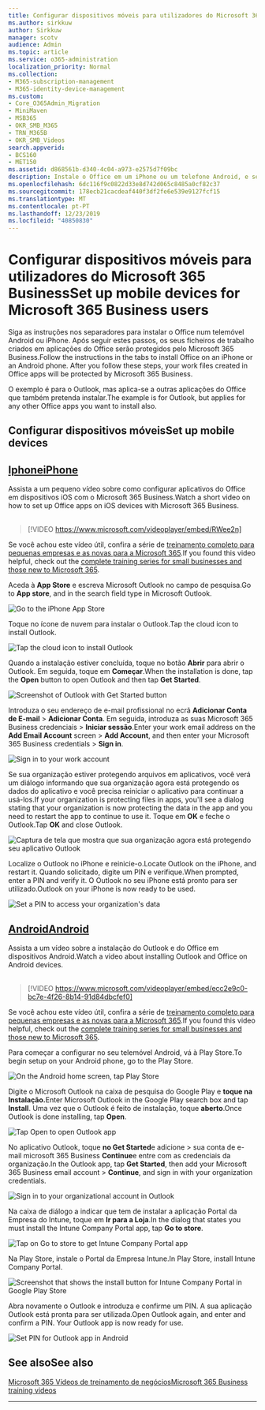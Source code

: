 ```yaml
---
title: Configurar dispositivos móveis para utilizadores do Microsoft 365 Business
ms.author: sirkkuw
author: Sirkkuw
manager: scotv
audience: Admin
ms.topic: article
ms.service: o365-administration
localization_priority: Normal
ms.collection:
- M365-subscription-management
- M365-identity-device-management
ms.custom:
- Core_O365Admin_Migration
- MiniMaven
- MSB365
- OKR_SMB_M365
- TRN_M365B
- OKR_SMB_Videos
search.appverid:
- BCS160
- MET150
ms.assetid: d868561b-d340-4c04-a973-e2575d7f09bc
description: Instale o Office em um iPhone ou um telefone Android, e seus arquivos de trabalho em aplicativos do Office serão protegidos pelo Microsoft 365 Business.
ms.openlocfilehash: 6dc116f9c0822d33e8d742d065c8485a0cf82c37
ms.sourcegitcommit: 178ecb21cacdeaf440f3df2fe6e539e9127fcf15
ms.translationtype: MT
ms.contentlocale: pt-PT
ms.lasthandoff: 12/23/2019
ms.locfileid: "40850830"
---
```

# <a name="set-up-mobile-devices-for-microsoft-365-business-users"></a><span data-ttu-id="eedf0-103">Configurar dispositivos móveis para utilizadores do Microsoft 365 Business</span><span class="sxs-lookup"><span data-stu-id="eedf0-103">Set up mobile devices for Microsoft 365 Business users</span></span>

<span data-ttu-id="eedf0-p101">Siga as instruções nos separadores para instalar o Office num telemóvel Android ou iPhone. Após seguir estes passos, os seus ficheiros de trabalho criados em aplicações do Office serão protegidos pelo Microsoft 365 Business.</span><span class="sxs-lookup"><span data-stu-id="eedf0-p101">Follow the instructions in the tabs to install Office on an iPhone or an Android phone. After you follow these steps, your work files created in Office apps will be protected by Microsoft 365 Business.</span></span>

<span data-ttu-id="eedf0-106">O exemplo é para o Outlook, mas aplica-se a outras aplicações do Office que também pretenda instalar.</span><span class="sxs-lookup"><span data-stu-id="eedf0-106">The example is for Outlook, but applies for any other Office apps you want to install also.</span></span>
  
## <a name="set-up-mobile-devices"></a><span data-ttu-id="eedf0-107">Configurar dispositivos móveis</span><span class="sxs-lookup"><span data-stu-id="eedf0-107">Set up mobile devices</span></span>

## <a name="iphonetabiphone"></a>[<span data-ttu-id="eedf0-108">Iphone</span><span class="sxs-lookup"><span data-stu-id="eedf0-108">iPhone</span></span>](#tab/iPhone)
  
<span data-ttu-id="eedf0-109">Assista a um pequeno vídeo sobre como configurar aplicativos do Office em dispositivos iOS com o Microsoft 365 Business.</span><span class="sxs-lookup"><span data-stu-id="eedf0-109">Watch a short video on how to set up Office apps on iOS devices with Microsoft 365 Business.</span></span><br><br>

> [!VIDEO https://www.microsoft.com/videoplayer/embed/RWee2n] 

<span data-ttu-id="eedf0-110">Se você achou este vídeo útil, confira a série de [treinamento completo para pequenas empresas e as novas para a Microsoft 365](https://support.office.com/article/6ab4bbcd-79cf-4000-a0bd-d42ce4d12816).</span><span class="sxs-lookup"><span data-stu-id="eedf0-110">If you found this video helpful, check out the [complete training series for small businesses and those new to Microsoft 365](https://support.office.com/article/6ab4bbcd-79cf-4000-a0bd-d42ce4d12816).</span></span>

<span data-ttu-id="eedf0-111">Aceda à **App Store** e escreva Microsoft Outlook no campo de pesquisa.</span><span class="sxs-lookup"><span data-stu-id="eedf0-111">Go to **App store**, and in the search field type in Microsoft Outlook.</span></span>
  
![Go to the iPhone App Store](media/886913de-76e5-4883-8ed0-4eb3ec06188f.png)
  
<span data-ttu-id="eedf0-113">Toque no ícone de nuvem para instalar o Outlook.</span><span class="sxs-lookup"><span data-stu-id="eedf0-113">Tap the cloud icon to install Outlook.</span></span>
  
![Tap the cloud icon to install Outlook](media/665e1620-948a-4ab8-b914-dca49530142c.png)
  
<span data-ttu-id="eedf0-115">Quando a instalação estiver concluída, toque no botão **Abrir** para abrir o Outlook. Em seguida, toque em **Começar**.</span><span class="sxs-lookup"><span data-stu-id="eedf0-115">When the installation is done, tap the **Open** button to open Outlook and then tap **Get Started**.</span></span>
  
![Screenshot of Outlook with Get Started button](media/005bedec-ae50-4d75-b3bb-e7cef9e2561c.png)
  
<span data-ttu-id="eedf0-117">Introduza o seu endereço de e-mail profissional no ecrã **Adicionar Conta de E-mail** \> **Adicionar Conta**. Em seguida, introduza as suas Microsoft 365 Business credenciais \> **Iniciar sessão**.</span><span class="sxs-lookup"><span data-stu-id="eedf0-117">Enter your work email address on the **Add Email Account** screen \> **Add Account**, and then enter your Microsoft 365 Business credentials \> **Sign in**.</span></span>
  
![Sign in to your work account](media/3cef1fb5-7bec-4d3d-8542-872b731ce19f.png)
  
<span data-ttu-id="eedf0-119">Se sua organização estiver protegendo arquivos em aplicativos, você verá um diálogo informando que sua organização agora está protegendo os dados do aplicativo e você precisa reiniciar o aplicativo para continuar a usá-los.</span><span class="sxs-lookup"><span data-stu-id="eedf0-119">If your organization is protecting files in apps, you'll see a dialog stating that your organization is now protecting the data in the app and you need to restart the app to continue to use it.</span></span> <span data-ttu-id="eedf0-120">Toque em **OK** e feche o Outlook.</span><span class="sxs-lookup"><span data-stu-id="eedf0-120">Tap **OK** and close Outlook.</span></span> 
  
![Captura de tela que mostra que sua organização agora está protegendo seu aplicativo Outlook](media/fb4c1c84-b1e9-42e1-8070-c13dcf79fb09.png)
  
<span data-ttu-id="eedf0-122">Localize o Outlook no iPhone e reinicie-o.</span><span class="sxs-lookup"><span data-stu-id="eedf0-122">Locate Outlook on the iPhone, and restart it.</span></span> <span data-ttu-id="eedf0-123">Quando solicitado, digite um PIN e verifique.</span><span class="sxs-lookup"><span data-stu-id="eedf0-123">When prompted, enter a PIN and verify it.</span></span> <span data-ttu-id="eedf0-124">O Outlook no seu iPhone está pronto para ser utilizado.</span><span class="sxs-lookup"><span data-stu-id="eedf0-124">Outlook on your iPhone is now ready to be used.</span></span>
  
![Set a PIN to access your organization's data](media/64f2630b-3164-47a4-9dd6-ca0c29ed5fb3.png)
  
## <a name="androidtabandroid"></a>[<span data-ttu-id="eedf0-126">Android</span><span class="sxs-lookup"><span data-stu-id="eedf0-126">Android</span></span>](#tab/Android)
  
<span data-ttu-id="eedf0-127">Assista a um vídeo sobre a instalação do Outlook e do Office em dispositivos Android.</span><span class="sxs-lookup"><span data-stu-id="eedf0-127">Watch a video about installing Outlook and Office on Android devices.</span></span><br><br>

> [!VIDEO https://www.microsoft.com/videoplayer/embed/ecc2e9c0-bc7e-4f26-8b14-91d84dbcfef0] 

<span data-ttu-id="eedf0-128">Se você achou este vídeo útil, confira a série de [treinamento completo para pequenas empresas e as novas para a Microsoft 365](https://support.office.com/article/6ab4bbcd-79cf-4000-a0bd-d42ce4d12816).</span><span class="sxs-lookup"><span data-stu-id="eedf0-128">If you found this video helpful, check out the [complete training series for small businesses and those new to Microsoft 365](https://support.office.com/article/6ab4bbcd-79cf-4000-a0bd-d42ce4d12816).</span></span>

<span data-ttu-id="eedf0-129">Para começar a configurar no seu telemóvel Android, vá à Play Store.</span><span class="sxs-lookup"><span data-stu-id="eedf0-129">To begin setup on your Android phone, go to the Play Store.</span></span>
  
![On the Android home screen, tap Play Store](media/93df88e7-c778-40e1-b35e-868ca6e97f6c.png)
  
<span data-ttu-id="eedf0-131">Digite o Microsoft Outlook na caixa de pesquisa do Google Play e **toque na Instalação.**</span><span class="sxs-lookup"><span data-stu-id="eedf0-131">Enter Microsoft Outlook in the Google Play search box and tap **Install**.</span></span> <span data-ttu-id="eedf0-132">Uma vez que o Outlook é feito de instalação, toque **aberto**.</span><span class="sxs-lookup"><span data-stu-id="eedf0-132">Once Outlook is done installing, tap **Open**.</span></span>
  
![Tap Open to open Outlook app](media/8b4c5937-8875-4b5a-a5b6-b8c6c9cd6240.png)
  
<span data-ttu-id="eedf0-134">No aplicativo Outlook, toque **no Get Started**e adicione \> sua conta de e-mail microsoft 365 Business **Continue**e entre com as credenciais da organização.</span><span class="sxs-lookup"><span data-stu-id="eedf0-134">In the Outlook app, tap **Get Started**, then add your Microsoft 365 Business email account \> **Continue**, and sign in with your organization credentials.</span></span>
  
![Sign in to your organizational account in Outlook](media/18f67c66-4bab-4b99-94bd-080839312e29.png)
  
<span data-ttu-id="eedf0-136">Na caixa de diálogo a indicar que tem de instalar a aplicação Portal da Empresa do Intune, toque em **Ir para a Loja**.</span><span class="sxs-lookup"><span data-stu-id="eedf0-136">In the dialog that states you must install the Intune Company Portal app, tap **Go to store**.</span></span>
  
![Tap on Go to store to get Intune Company Portal app](media/a702d712-5622-45dd-a511-b1adaee63071.png)
  
<span data-ttu-id="eedf0-138">Na Play Store, instale o Portal da Empresa Intune.</span><span class="sxs-lookup"><span data-stu-id="eedf0-138">In Play Store, install Intune Company Portal.</span></span>
  
![Screenshot that shows the install button for Intune Company Portal in Google Play Store](media/5e0408f2-3f37-44dd-80ed-13ca2ac6df0c.png)
  
<span data-ttu-id="eedf0-p105">Abra novamente o Outlook e introduza e confirme um PIN. A sua aplicação Outlook está pronta para ser utilizada.</span><span class="sxs-lookup"><span data-stu-id="eedf0-p105">Open Outlook again, and enter and confirm a PIN. Your Outlook app is now ready for use.</span></span>
  
![Set  PIN for Outlook app in Android](media/edb91afb-f1ed-451a-bc6b-8ccba664e055.png)

## <a name="see-also"></a><span data-ttu-id="eedf0-143">See also</span><span class="sxs-lookup"><span data-stu-id="eedf0-143">See also</span></span>

[<span data-ttu-id="eedf0-144">Microsoft 365 Vídeos de treinamento de negócios</span><span class="sxs-lookup"><span data-stu-id="eedf0-144">Microsoft 365 Business training videos</span></span>](https://support.office.com/article/6ab4bbcd-79cf-4000-a0bd-d42ce4d12816)

---